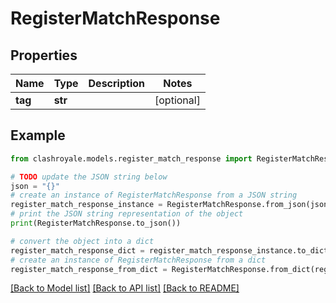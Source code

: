 # RegisterMatchResponse


## Properties

Name | Type | Description | Notes
------------ | ------------- | ------------- | -------------
**tag** | **str** |  | [optional] 

## Example

```python
from clashroyale.models.register_match_response import RegisterMatchResponse

# TODO update the JSON string below
json = "{}"
# create an instance of RegisterMatchResponse from a JSON string
register_match_response_instance = RegisterMatchResponse.from_json(json)
# print the JSON string representation of the object
print(RegisterMatchResponse.to_json())

# convert the object into a dict
register_match_response_dict = register_match_response_instance.to_dict()
# create an instance of RegisterMatchResponse from a dict
register_match_response_from_dict = RegisterMatchResponse.from_dict(register_match_response_dict)
```
[[Back to Model list]](../README.md#documentation-for-models) [[Back to API list]](../README.md#documentation-for-api-endpoints) [[Back to README]](../README.md)


